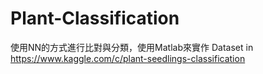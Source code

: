 # Plant-Classification
使用NN的方式進行比對與分類，使用Matlab來實作
Dataset in https://www.kaggle.com/c/plant-seedlings-classification
